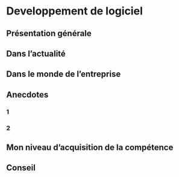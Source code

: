 # Developpement de logiciel

## Présentation générale
## Dans l’actualité
## Dans le monde de l’entreprise
## Anecdotes
### 1
### 2
## Mon niveau d’acquisition de la compétence
## Conseil
